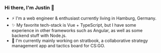 ### Hi there, I'm Justin 👋

- ⚡ I'm a web engineer & enthusiast currently living in Hamburg, Germany.
- ✨ My favorite tech-stack is Vue + TypeScript, but I have some experience in other frameworks such as Angular, as well as some backend stuff with Node.js.
- 📖 I'm currently mainly working on stratbook, a collaborative strategy management app and tactics board for CS:GO.


<!--
**JH1ller/JH1ller** is a ✨ _special_ ✨ repository because its `README.md` (this file) appears on your GitHub profile.

Here are some ideas to get you started:

- 🔭 I’m currently working on ...
- 🌱 I’m currently learning ...
- 👯 I’m looking to collaborate on ...
- 🤔 I’m looking for help with ...
- 💬 Ask me about ...
- 📫 How to reach me: ...
- 😄 Pronouns: ...
- ⚡ Fun fact: ...
-->
